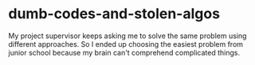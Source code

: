 # dumb-codes-and-stolen-algos
My project supervisor keeps asking me to solve the same problem using different approaches. So I ended up choosing the easiest problem from junior school because my brain can't comprehend complicated things. 
